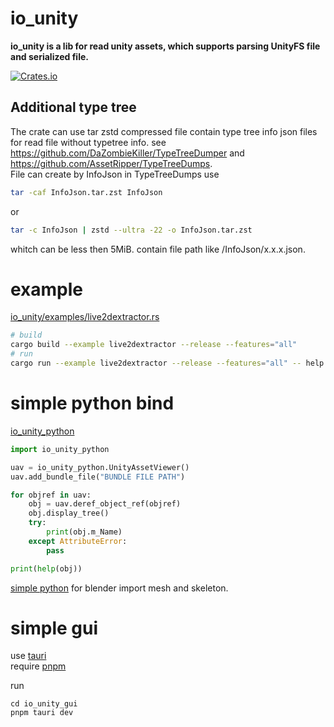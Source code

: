 # io_unity

**io_unity is a lib for read unity assets, which supports parsing UnityFS file and serialized file.**

[![Crates.io](https://img.shields.io/crates/v/io_unity)](https://crates.io/crates/io_unity)

## Additional type tree

The crate can use
tar zstd compressed file contain type tree info json files
for read file without typetree info.
see https://github.com/DaZombieKiller/TypeTreeDumper
and https://github.com/AssetRipper/TypeTreeDumps.  
File can create by InfoJson in TypeTreeDumps use

```sh
tar -caf InfoJson.tar.zst InfoJson
```

or

```sh
tar -c InfoJson | zstd --ultra -22 -o InfoJson.tar.zst
```

whitch can be less then 5MiB.
contain file path like /InfoJson/x.x.x.json.

# example

[io_unity/examples/live2dextractor.rs](io_unity/examples/live2dextractor.rs)

```sh
# build
cargo build --example live2dextractor --release --features="all"
# run
cargo run --example live2dextractor --release --features="all" -- help
```

# simple python bind

[io_unity_python](io_unity_python/README.md)

```python
import io_unity_python

uav = io_unity_python.UnityAssetViewer()
uav.add_bundle_file("BUNDLE FILE PATH")

for objref in uav:
    obj = uav.deref_object_ref(objref)
    obj.display_tree()
    try:
        print(obj.m_Name)
    except AttributeError:
        pass

print(help(obj))
```

[simple python](io_unity_python/blender.py) for blender import mesh and skeleton.

# simple gui

use [tauri](https://tauri.app/v1/guides/getting-started/prerequisites)  
require [pnpm](https://pnpm.io/installation)

run

```shell
cd io_unity_gui
pnpm tauri dev
```
